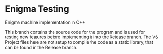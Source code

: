 # Enigma Testing
Enigma machine implementation in C++

This branch contains the source code for the program and is used for testing new features before implementing it into the Release branch. The VS Project files here are not setup to compile the code as a static library, that can be found in the Release branch.
